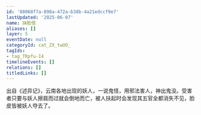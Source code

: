 ```yaml
---
id: '88068f7a-898a-472a-b38b-4a21edccf9e7'
lastUpdated: '2025-06-07'
name: 抹脸怪
aliases: []
layer: 5
eventDate: null
categoryId: cat_ZX_twUO_
tagIds:
- tag_TRpfu-I4
timelineEvents: []
relations: []
titledLinks: []
---
```

出自《述异记》，云南各地出现的妖人，一说鬼怪，用邪法害人，神出鬼没。受害者只要与妖人擦肩而过就会倒地而亡，被人扶起时会发现其五官全都消失不见，脸皮皆被妖人夺去了。
